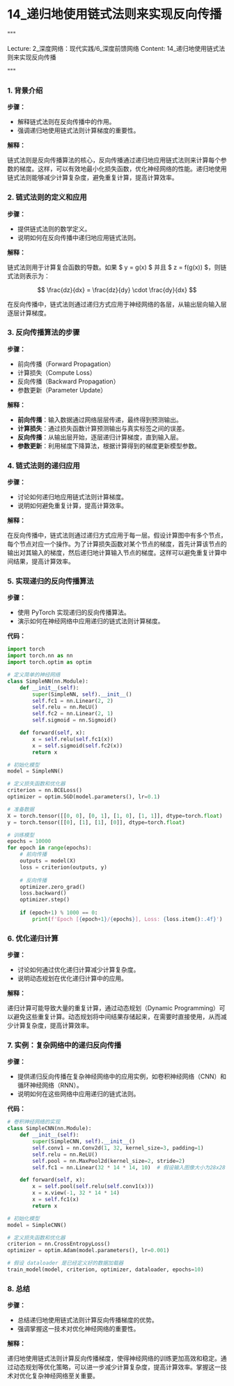 # 14_递归地使用链式法则来实现反向传播


"""

Lecture: 2_深度网络：现代实践/6_深度前馈网络
Content: 14_递归地使用链式法则来实现反向传播

"""


### 1. 背景介绍
**步骤：**

- 解释链式法则在反向传播中的作用。
- 强调递归地使用链式法则计算梯度的重要性。

**解释：**

链式法则是反向传播算法的核心，反向传播通过递归地应用链式法则来计算每个参数的梯度。这样，可以有效地最小化损失函数，优化神经网络的性能。递归地使用链式法则能够减少计算复杂度，避免重复计算，提高计算效率。

### 2. 链式法则的定义和应用
**步骤：**

- 提供链式法则的数学定义。
- 说明如何在反向传播中递归地应用链式法则。

**解释：**

链式法则用于计算复合函数的导数。如果 $ y = g(x) $ 并且 $ z = f(g(x)) $，则链式法则表示为：

$$ \frac{dz}{dx} = \frac{dz}{dy} \cdot \frac{dy}{dx} $$

在反向传播中，链式法则通过递归方式应用于神经网络的各层，从输出层向输入层逐层计算梯度。

### 3. 反向传播算法的步骤
**步骤：**

- 前向传播（Forward Propagation）
- 计算损失（Compute Loss）
- 反向传播（Backward Propagation）
- 参数更新（Parameter Update）

**解释：**

- **前向传播**：输入数据通过网络层层传递，最终得到预测输出。
- **计算损失**：通过损失函数计算预测输出与真实标签之间的误差。
- **反向传播**：从输出层开始，逐层递归计算梯度，直到输入层。
- **参数更新**：利用梯度下降算法，根据计算得到的梯度更新模型参数。

### 4. 链式法则的递归应用
**步骤：**

- 讨论如何递归地应用链式法则计算梯度。
- 说明如何避免重复计算，提高计算效率。

**解释：**

在反向传播中，链式法则通过递归方式应用于每一层。假设计算图中有多个节点，每个节点对应一个操作。为了计算损失函数对某个节点的梯度，首先计算该节点的输出对其输入的梯度，然后递归地计算输入节点的梯度。这样可以避免重复计算中间结果，提高计算效率。

### 5. 实现递归的反向传播算法
**步骤：**

- 使用 PyTorch 实现递归的反向传播算法。
- 演示如何在神经网络中应用递归的链式法则计算梯度。

**代码：**

```python
import torch
import torch.nn as nn
import torch.optim as optim

# 定义简单的神经网络
class SimpleNN(nn.Module):
    def __init__(self):
        super(SimpleNN, self).__init__()
        self.fc1 = nn.Linear(2, 2)
        self.relu = nn.ReLU()
        self.fc2 = nn.Linear(2, 1)
        self.sigmoid = nn.Sigmoid()

    def forward(self, x):
        x = self.relu(self.fc1(x))
        x = self.sigmoid(self.fc2(x))
        return x

# 初始化模型
model = SimpleNN()

# 定义损失函数和优化器
criterion = nn.BCELoss()
optimizer = optim.SGD(model.parameters(), lr=0.1)

# 准备数据
X = torch.tensor([[0, 0], [0, 1], [1, 0], [1, 1]], dtype=torch.float)
y = torch.tensor([[0], [1], [1], [0]], dtype=torch.float)

# 训练模型
epochs = 10000
for epoch in range(epochs):
    # 前向传播
    outputs = model(X)
    loss = criterion(outputs, y)
    
    # 反向传播
    optimizer.zero_grad()
    loss.backward()
    optimizer.step()
    
    if (epoch+1) % 1000 == 0:
        print(f'Epoch [{epoch+1}/{epochs}], Loss: {loss.item():.4f}')
```

### 6. 优化递归计算
**步骤：**

- 讨论如何通过优化递归计算减少计算复杂度。
- 说明动态规划在优化递归计算中的应用。

**解释：**

递归计算可能导致大量的重复计算，通过动态规划（Dynamic Programming）可以避免这些重复计算。动态规划将中间结果存储起来，在需要时直接使用，从而减少计算复杂度，提高计算效率。

### 7. 实例：复杂网络中的递归反向传播
**步骤：**

- 提供递归反向传播在复杂神经网络中的应用实例，如卷积神经网络（CNN）和循环神经网络（RNN）。
- 说明如何在这些网络中应用递归的链式法则。

**代码：**

```python
# 卷积神经网络的实现
class SimpleCNN(nn.Module):
    def __init__(self):
        super(SimpleCNN, self).__init__()
        self.conv1 = nn.Conv2d(1, 32, kernel_size=3, padding=1)
        self.relu = nn.ReLU()
        self.pool = nn.MaxPool2d(kernel_size=2, stride=2)
        self.fc1 = nn.Linear(32 * 14 * 14, 10)  # 假设输入图像大小为28x28

    def forward(self, x):
        x = self.pool(self.relu(self.conv1(x)))
        x = x.view(-1, 32 * 14 * 14)
        x = self.fc1(x)
        return x

# 初始化模型
model = SimpleCNN()

# 定义损失函数和优化器
criterion = nn.CrossEntropyLoss()
optimizer = optim.Adam(model.parameters(), lr=0.001)

# 假设 dataloader 是已经定义好的数据加载器
train_model(model, criterion, optimizer, dataloader, epochs=10)
```

### 8. 总结
**步骤：**

- 总结递归地使用链式法则计算反向传播梯度的优势。
- 强调掌握这一技术对优化神经网络的重要性。

**解释：**

递归地使用链式法则计算反向传播梯度，使得神经网络的训练更加高效和稳定。通过动态规划等优化策略，可以进一步减少计算复杂度，提高计算效率。掌握这一技术对优化复杂神经网络至关重要。